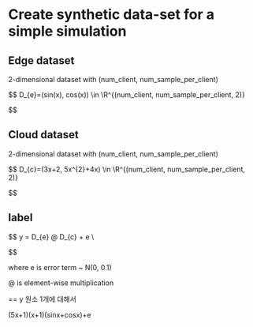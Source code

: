 # Create synthetic data-set for a simple simulation

## Edge dataset

2-dimensional dataset with (num_client, num_sample_per_client)

$$
D_{e}=(sin(x), cos(x)) \in \R^{(num_client, num_sample_per_client, 2)}

$$

## Cloud dataset

2-dimensional dataset with (num_client, num_sample_per_client)

$$
D_{c}=(3x+2, 5x^{2}+4x) \in \R^{(num_client, num_sample_per_client, 2)}

$$

## label

$$
y = D_{e} @ D_{c} + e \\

$$

where e is error term ~ N(0, 0.1)

@ is element-wise multiplication


== y 원소 1개에 대해서

(5x+1)(x+1)(sinx+cosx)+e
